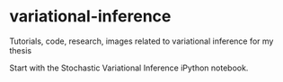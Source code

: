 # variational-inference
Tutorials, code, research, images related to variational inference for my thesis

Start with the Stochastic Variational Inference iPython notebook.
